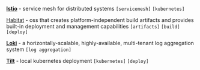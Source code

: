 [**Istio**](https://istio.io/docs/concepts/what-is-istio/) - service mesh for distributed systems `[servicemesh]` `[kubernetes]`

[Habitat](https://www.habitat.sh/) - oss that creates platform-independent build artifacts and provides built-in deployment and management capabilities `[artifacts]` `[build]` `[deploy]`

[**Loki**](https://github.com/grafana/loki) - a horizontally-scalable, highly-available, multi-tenant log aggregation system `[log aggregation]`

[**Tilt**](https://github.com/windmilleng/tilt) - local kubernetes deployment `[kubernetes]` `[deploy]`
